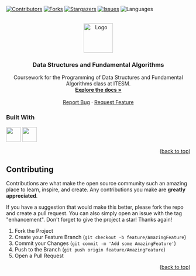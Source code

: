 <div id="top"></div>

[![Contributors][contributors-shield]][contributors-url]
[![Forks][forks-shield]][forks-url]
[![Stargazers][stars-shield]][stars-url]
[![Issues][issues-shield]][issues-url]
![Languages][languages-shield]

<br />

<div align="center">
  <a href="https://github.com/josecarlosmemo/data-structures-and-algorithms">
    <img src="https://upload.wikimedia.org/wikipedia/commons/4/47/Logo_del_ITESM.svg" alt="Logo" width="80" height="80">
  </a>
<h3 align="center">Data Structures and Fundamental Algorithms</h3>
  <p align="center">
        Coursework for the Programming of Data Structures and
        Fundamental Algorithms class at ITESM.
    <br />
                <a href="https://github.com/josecarlosmemo/data-structures-and-algorithms"><strong>Explore the docs »</strong></a>
            <br />
    <br />
                <a href="https://github.com/josecarlosmemo/data-structures-and-algorithms/issues">Report Bug</a>
    ·
    <a href="https://github.com/josecarlosmemo/data-structures-and-algorithms/issues">Request Feature</a>
          </p>
</div>

### Built With

<div>
<img width="40px" height="40px" src="https://skillicons.dev/icons?i=cpp"/>
<img width="40px" height="40px" src="https://skillicons.dev/icons?i=vscode"/>
</div>

<p align="right">(<a href="#top">back to top</a>)</p>

## Contributing

Contributions are what make the open source community such an amazing place to learn, inspire, and create. Any contributions you make are **greatly appreciated**.

If you have a suggestion that would make this better, please fork the repo and create a pull request. You can also simply open an issue with the tag "enhancement".
Don't forget to give the project a star! Thanks again!

1. Fork the Project
2. Create your Feature Branch (`git checkout -b feature/AmazingFeature`)
3. Commit your Changes (`git commit -m 'Add some AmazingFeature'`)
4. Push to the Branch (`git push origin feature/AmazingFeature`)
5. Open a Pull Request

<p align="right">(<a href="#top">back to top</a>)</p>

[contributors-shield]: https://img.shields.io/github/contributors/josecarlosmemo/data-structures-and-algorithms.svg?style=for-the-badge
[contributors-url]: https://github.com/josecarlosmemo/data-structures-and-algorithms/graphs/contributors
[forks-shield]: https://img.shields.io/github/forks/josecarlosmemo/data-structures-and-algorithms.svg?style=for-the-badge
[forks-url]: https://github.com/josecarlosmemo/data-structures-and-algorithms/network/members
[stars-shield]: https://img.shields.io/github/stars/josecarlosmemo/data-structures-and-algorithms.svg?style=for-the-badge
[stars-url]: https://github.com/josecarlosmemo/data-structures-and-algorithms/stargazers
[issues-shield]: https://img.shields.io/github/issues/josecarlosmemo/data-structures-and-algorithms.svg?style=for-the-badge
[issues-url]: https://github.com/josecarlosmemo/data-structures-and-algorithms/issues
[languages-shield]: https://img.shields.io/github/languages/count/josecarlosmemo/data-structures-and-algorithms.svg?style=for-the-badge
